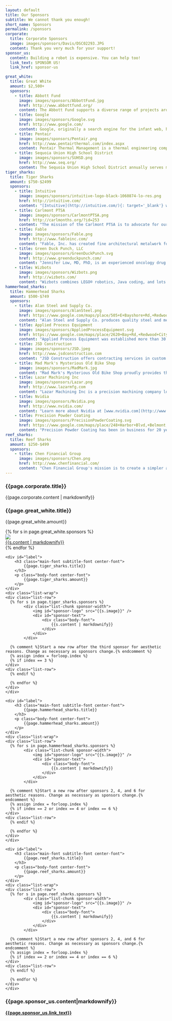 ```yaml
---
layout: default
title: Our Sponsors
subtitle: We cannot thank you enough!
short_name: Sponsors
permalink: /sponsors
corporate:
  title: Corporate Sponsors
  image: images/sponsors/Davis/DSC02293.JPG
  content: Thank you very much for your support!
sponsor_us:
  content: Building a robot is expensive. You can help too!
  link_text: SPONSOR US!
  link_href: sponsor-us

great_white:
  title: Great White
  amount: $2,500+
  sponsors:
    - title: Abbott Fund
      image: images/sponsors/AbbottFund.jpg
      href: http://www.abbottfund.org/
      content: The Abbott Fund supports a diverse range of projects around the globe – projects where financial support from the Abbott Fund, together with Abbott's people, products and expertise, can make a difference.
    - title: Google
      image: images/sponsors/Google.svg
      href: http://www.google.com/
      content: Google, originally a search engine for the infant web, has grown into a multi-company network -- developing everything from Chromebooks to self-driving cars. Their work continues to improve the lives of people around the world every day.
    - title: Pentair
      image: images/sponsors/Pentair.png
      href: http://www.pentairthermal.com/index.aspx
      content: Pentair Thermal Management is a thermal engineering company dedicated to innovation and customer satisfaction.
    - title: Sequoia Union High School District
      image: images/sponsors/SUHSD.png
      href: http://www.seq.org/
      content: The Sequoia Union High School District annually serves more than 8900 9th to 12th grade students, including Carlmont High School.
tiger_sharks:
  title: Tiger Sharks
  amount: $750-$2499
  sponsors:
    - title: Intuitive
      image: images/sponsors/intuitive-logo-black-1060874-lo-res.png
      href: http://intuitive.com/
      content: "[Intuitive](http://intuitive.com/){: target='_blank'} was founded in 1995 to create innovative, robotic-assisted systems that help empower doctors and hospitals to make surgery less invasive than an open approach. Since da Vinci® became one of the first robotic-assisted systems cleared by the FDA for general laparoscopic surgery, it’s taken robotic-assisted surgery from &quot;science fiction&quot; to reality. Working with doctors and hospitals, they're continuing to develop new, minimally invasive surgical platforms and future diagnostic tools to help solve complex healthcare challenges around the world."
    - title: Carlmont PTSA
      image: images/sponsors/CarlmontPTSA.png
      href: http://carlmonths.org/?id=253
      content: "The mission of the Carlmont PTSA is to advocate for our students and families and to bring a closer relationship between the home and school so that parents and teachers may work collaboratively in the education of children and youth. Learn more at [www.carlmonths.org/ptsa](http://carlmonths.org/?id=253){: target='_blank'}."
    - title: Fable
      image: images/sponsors/Fable.png
      href: http://www.fableinc.com/
      content: "Fable, Inc. has created fine architectural metalwork for homes and businesses since 1990. Learn more at [www.fableinc.com](http://www.fableinc.com/){: target='_blank'}."
    - title: Green Duck Punch, LLC
      image: images/sponsors/GreenDuckPunch.svg
      href: http://www.greenduckpunch.com/
      content: "Jennifer Low, MD, PhD, is an experienced oncology drug developer. Green Duck Punch LLC is the organization that she has created to provide consulting services to a limited number of clients. Learn more at [www.greenduckpunch.com](http://www.greenduckpunch.com/){: target='_blank'}."
    - title: Wizbots
      image: images/sponsors/Wizbots.png
      href: http://wizbots.com/
      content: "Wizbots combines LEGO® robotics, Java coding, and lots of imagination to provide unique STEM learning experiences for kids (ages 8-14) in the San Francisco Bay Area. Learn more at [www.wizbots.com](http://wizbots.com/){: target='_blank'}."
hammerhead_sharks:
  title: Hammerhead Sharks
  amount: $500-$749
  sponsors:
    - title: Alan Steel and Supply Co.
      image: images/sponsors/AlanSteel.png
      href: https://www.google.com/maps/place/505+E+Bayshore+Rd,+Redwood+City,+CA+94063/@37.4975512,-122.2331307,17z/data=!3m1!4b1!4m2!3m1!1s0x808fa25ad696293b:0x345042a6093abbbb
      content: "Alan Steel and Supply Co. produces quality steel and metal. Alan Steel and Supply is located at [505 East Bayshore Rd, Redwood City, California 94063](https://www.google.com/maps/place/505+E+Bayshore+Rd,+Redwood+City,+CA+94063/@37.4975512,-122.2331307,17z/data=!3m1!4b1!4m2!3m1!1s0x808fa25ad696293b:0x345042a6093abbbb){: target='_blank'}."
    - title: Applied Process Equipment
      image: images/sponsors/AppliedProcessEquipment.svg
      href: https://www.google.com/maps/place/2620+Bay+Rd,+Redwood+City,+CA+94063/@37.4838597,-122.209979,17z/data=!3m1!4b1!4m5!3m4!1s0x808fa31aa52b4d75:0x55bfd304ec7b3341!8m2!3d37.4838597!4d-122.2077903
      content: "Applied Process Equipment was established more than 30 years ago, and provides services in the Machine Shop, Jobbing and Repair area within the Industrial and Commercial Machinery and Computer Equipment sectors. Applied Process Equipment is located at [2620 Bay Road, Redwood City, CA 94063](https://www.google.com/maps/place/2620+Bay+Rd,+Redwood+City,+CA+94063/@37.4838597,-122.209979,17z/data=!3m1!4b1!4m5!3m4!1s0x808fa31aa52b4d75:0x55bfd304ec7b3341!8m2!3d37.4838597!4d-122.2077903){: target='_blank'}."
    - title: JSD Construction
      image: images/sponsors/JSD.jpeg
      href: http://www.jsdconstruction.com
      content: "JSD Construction offers contracting services in custom built residential homes and remodeling in the peninsula area. Learn more at [www.jsdconstruction.com](http://www.jsdconstruction.com){: target='_blank'}."
    - title: Mad Mark's Mysterious Old Bike Shop
      image: images/sponsors/MadMark.jpg
      content: "Mad Mark's Mysterious Old Bike Shop proudly provides the illusion of running a business based on the sale of antique motorcycle parts and merchandise."
    - title: Lazar Machining Inc
      image: images/sponsors/Lazar.png
      href: http://www.lazarmfg.com
      content: "Lazar Machining Inc is a precision machining company located in San Carlos, California. The company has 33 years of experience manufacturing parts for the semiconductor, medical, aerospace, food processing, alternative energy and movie industries. Learn more at [www.lazarmfg.com](http://www.lazarmfg.com){: target='_blank'}."
    - title: Nvidia
      image: images/sponsors/Nvidia.png
      href: http://www.nvidia.com/
      content: "Learn more about Nvidia at [www.nvidia.com](http://www.nvidia.com/){: target='_blank'}."
    - title: Precision Powder Coating
      image: images/sponsors/PrecisionPowderCoating.svg
      href: https://www.google.com/maps/place/248+Harbor+Blvd,+Belmont,+CA+94002/@37.5223644,-122.2705018,17z/data=!3m1!4b1!4m5!3m4!1s0x808f9f4d8044b97d:0x42db9f5e3206a0cc!8m2!3d37.5223644!4d-122.2683131
      content: "Precision Powder Coating has been in business for 20 years and provides Powder Coating, Sandblasting and Glass Bead Blasting services. Precision Powder Coating is located at [248 Harbor Boulevard, Belmont, CA 94002](https://www.google.com/maps/place/248+Harbor+Blvd,+Belmont,+CA+94002/@37.5223644,-122.2705018,17z/data=!3m1!4b1!4m5!3m4!1s0x808f9f4d8044b97d:0x42db9f5e3206a0cc!8m2!3d37.5223644!4d-122.2683131){: target='_blank'}."
reef_sharks:
  title: Reef Sharks
  amount: $250-$499
  sponsors:
    - title: Chen Financial Group
      image: images/sponsors/Chen.png
      href: http://www.chenfinancial.com/
      content: "Chen Financial Group's mission is to create a simpler and clearer financial picture to clients. Learn more at [www.chenfinancial.com](http://www.chenfinancial.com/){: target='_blank'}."
---
```

<div class="parallax-window" data-parallax="scroll" data-image-src="{{page.corporate.image}}" data-position="center center" data-speed="0.7"></div>

<div class="content-wrap secondary-background">
	<h3 class="main-font title-font white-font">
		{{page.corporate.title}}
	</h3>
	<div class="body-font white-font">
		{{page.corporate.content | markdownify}}
	</div>
</div>

<div class="content-wrap">
	<div id="label">
		<h3 class="main-font subtitle-font center-font">
			{{page.great_white.title}}
		</h3>
		<p class="body-font center-font">
			{{page.great_white.amount}}
		</p>
	</div>
	<div id="sponsors">
    {% for s in page.great_white.sponsors %}
		<div class="sponsor">
			<div class="logo">
				<img src="{{s.image}}">
			</div>
			<div class="description"><a href="{{s.href}}" target='_blank'>{{s.content | markdownify}}</a></div>
		</div>
    {% endfor %}
	</div>


	<div id="label">
		<h3 class="main-font subtitle-font center-font">
			{{page.tiger_sharks.title}}
		</h3>
		<p class="body-font center-font">
			{{page.tiger_sharks.amount}}
		</p>
	</div>
	<div class="list-wrap">
    <div class="list-row">
      {% for s in page.tiger_sharks.sponsors %}
			<div class="list-chunk sponsor-width">
				<img id="sponsor-logo" src="{{s.image}}" />
				<div id="sponsor-text">
					<div class="body-font">
						{{s.content | markdownify}}
					</div>
				</div>
			</div>

      {% comment %}Start a new row after the third sponsor for aesthetic reasons. Change as necessary as sponsors change.{% endcomment %}
      {% assign index = forloop.index %}
      {% if index == 3 %}
    </div>
    <div class="list-row">
      {% endif %}

      {% endfor %}
    </div>
	</div>

	<div id="label">
		<h3 class="main-font subtitle-font center-font">
			{{page.hammerhead_sharks.title}}
		</h3>
		<p class="body-font center-font">
			{{page.hammerhead_sharks.amount}}
		</p>
	</div>
	<div class="list-wrap">
    <div class="list-row">
      {% for s in page.hammerhead_sharks.sponsors %}
			<div class="list-chunk sponsor-width">
				<img id="sponsor-logo" src="{{s.image}}" />
				<div id="sponsor-text">
					<div class="body-font">
						{{s.content | markdownify}}
					</div>
				</div>
			</div>

      {% comment %}Start a new row after sponsors 2, 4, and 6 for aesthetic reasons. Change as necessary as sponsors change.{% endcomment %}
      {% assign index = forloop.index %}
      {% if index == 2 or index == 4 or index == 6 %}
    </div>
    <div class="list-row">
      {% endif %}
      
      {% endfor %}
    </div>
	</div>

	<div id="label">
		<h3 class="main-font subtitle-font center-font">
			{{page.reef_sharks.title}}
		</h3>
		<p class="body-font center-font">
			{{page.reef_sharks.amount}}
		</p>
	</div>
	<div class="list-wrap">
    <div class="list-row">
      {% for s in page.reef_sharks.sponsors %}
			<div class="list-chunk sponsor-width">
				<img id="sponsor-logo" src="{{s.image}}" />
				<div id="sponsor-text">
					<div class="body-font">
						{{s.content | markdownify}}
					</div>
				</div>
			</div>

      {% comment %}Start a new row after sponsors 2, 4, and 6 for aesthetic reasons. Change as necessary as sponsors change.{% endcomment %}
      {% assign index = forloop.index %}
      {% if index == 2 or index == 4 or index == 6 %}
    </div>
    <div class="list-row">
      {% endif %}
      
      {% endfor %}
    </div>
	</div>
</div>

<div id="redirect-wrap">
	<div id="redirect-text">
		<h3 class="sub-font">
			{{page.sponsor_us.content|markdownify}}
		</h3>
	</div>
	<div id="redirect-btn">
		<a class="wsite-button wsite-button-large" href="{{page.sponsor_us.link_href}}">
				<span class="wsite-button-inner"><strong>{{page.sponsor_us.link_text}}</strong></span>
			</a>
	</div>
</div>

<!--#split-wrap creates a horizontal divider between preceding and following content-->
<div id="split-wrap"></div>
<!--END PAGE CONTENT-->
